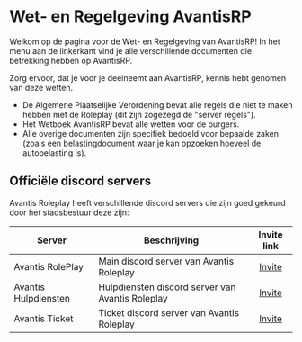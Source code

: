 # Wet- en Regelgeving AvantisRP

Welkom op de pagina voor de Wet- en Regelgeving van AvantisRP!
In het menu aan de linkerkant vind je alle verschillende documenten die betrekking hebben op AvantisRP.

Zorg ervoor, dat je voor je deelneemt aan AvantisRP, kennis hebt genomen van deze wetten.

- De Algemene Plaatselijke Verordening bevat alle regels die niet te maken hebben met de Roleplay (dit zijn zogezegd de "server regels").
- Het Wetboek AvantisRP bevat alle wetten voor de burgers.
- Alle overige documenten zijn specifiek bedoeld voor bepaalde zaken (zoals een belastingdocument waar je kan opzoeken hoeveel de autobelasting is).

## Officiële discord servers

Avantis Roleplay heeft verschillende discord servers die zijn goed gekeurd door het stadsbestuur deze zijn:

| Server | Beschrijving | Invite link |
|------|---|:---:|
|Avantis RolePlay| Main discord server van Avantis Roleplay | [Invite](https://discord.gg/2DsQSyM3zE) |
|Avantis Hulpdiensten| Hulpdiensten discord server van Avantis Roleplay | [Invite](https://discord.gg/4dt4c77KuN) |
|Avantis Ticket| Ticket discord server van Avantis Roleplay | [Invite](https://discord.gg/3XWDKNTphc)
